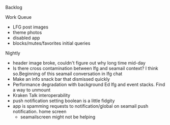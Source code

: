 Backlog

Work Queue
* LFG post images
* theme photos
* disabled app
* blocks/mutes/favorites initial queries

Nightly
* header image broke, couldn't figure out why long time mid-day
* Is there cross contamination between lfg and seamail context? I think so.Beginning of this seamail conversation in lfg chat
* Make an info snack bar that dismissed quickly
* Performance degradation with background Ed lfg and event stacks. Find a way to unmount
* Kraken Talk interoperability
* push notification setting boolean is a little fidgity 
* app is spamming requests to notification/global on seamail push notification. home screen
  * seamailscreen might not be helping

